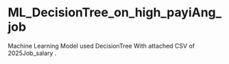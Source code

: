 # ML_DecisionTree_on_high_payiAng_job
Machine Learning Model used DecisionTree With attached CSV of 2025Job_salary .
